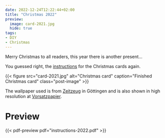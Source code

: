 ```yaml
---
date: 2022-12-24T12:22:44+02:00
title: "Christmas 2022"
preview:
  image: card-2021.jpg
  hide: true
tags:
- DIY
- Christmas
---
```


Merry Christmas to all readers, this year there is another present...
<!--more-->

You guessed right, the [instructions](./instructions-2022.pdf) for the Christmas cards again.

{{< figure src="card-2021.jpg" alt="Christmas card" caption="Finished Christmas card" class="post-image" >}}

The wallpaper used is from [Zeitzeug](http://zeitzeug.de/) in Göttingen and is also shown in high resolution at [Vorsatzpapier](https://vorsatzpapier.projektemacher.org/post/tapete-17/).

# Preview

{{< pdf-preview pdf="instructions-2022.pdf" >}}
